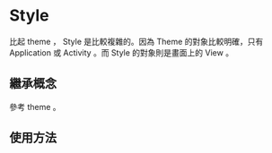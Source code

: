 # Style

比起 theme ， Style 是比較複雜的。因為 Theme 的對象比較明確，只有 Application 或 Activity 。而 Style 的對象則是畫面上的 View 。

## 繼承概念

參考 theme 。

## 使用方法
